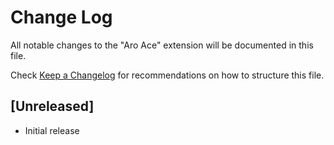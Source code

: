 # Change Log

All notable changes to the "Aro Ace" extension will be documented in this file.

Check [Keep a Changelog](http://keepachangelog.com/) for recommendations on how to structure this file.

## [Unreleased]

- Initial release